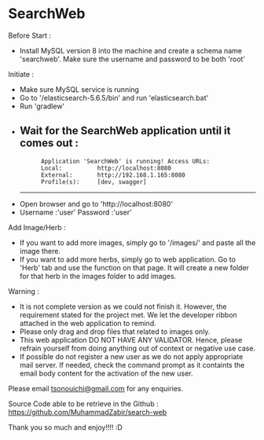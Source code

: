 # SearchWeb
Before Start :

- Install MySQL version 8 into the machine and create a schema name 'searchweb'. Make sure the username and password to be both 'root'

Initiate :

- Make sure MySQL service is running
- Go to '/elasticsearch-5.6.5/bin' and run 'elasticsearch.bat'
- Run 'gradlew'
- Wait for the SearchWeb application until it comes out :
	----------------------------------------------------------
        	Application 'SearchWeb' is running! Access URLs:
        	Local:          http://localhost:8080
        	External:       http://192.168.1.165:8080
        	Profile(s):     [dev, swagger]
	----------------------------------------------------------
- Open browser and go to 'http://localhost:8080'
- Username :'user'
  Password :'user'

Add Image/Herb :

- If you want to add more images, simply go to '/images/<herb>' and paste all the image there.
- If you want to add more herbs, simply go to web application. Go to 'Herb' tab and use the function on that page. 
  It will create a new folder for that herb in the images folder to add images.

Warning :

- It is not complete version as we could not finish it. However, the requirement stated for the project met. 
  We let the developer ribbon attached in the web application to remind.
- Please only drag and drop files that related to images only.
- This web application DO NOT HAVE ANY VALIDATOR. Hence, please refrain yourself from doing anything out of context or negative use case.
- If possible do not register a new user as we do not apply appropriate mail server. 
  If needed, check the command prompt as it containts the email body content for the activation of the new user.

Please email tsonouichi@gmail.com for any enquiries.

Source Code able to be retrieve in the Github : https://github.com/MuhammadZabir/search-web

Thank you so much and enjoy!!!! :D